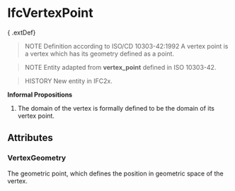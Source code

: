 # IfcVertexPoint

{ .extDef}
> NOTE  Definition according to ISO/CD 10303-42:1992
> A vertex point is a vertex which has its geometry defined as a point.

> NOTE  Entity adapted from **vertex_point** defined in ISO 10303-42.

> HISTORY  New entity in IFC2x.

**Informal Propositions**

1. The domain of the vertex is formally defined to be the domain of its vertex point.

## Attributes

### VertexGeometry
The geometric point, which defines the position in geometric space of the vertex.
